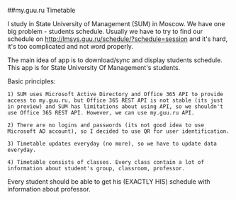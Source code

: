 ##my.guu.ru Timetable 

I study in State University of Management (SUM) in Moscow. We have one big problem - students schedule. Usually we have to try to find our schedule on http://lmsys.guu.ru/schedule/?schedule=session and it's hard, it's too complicated and not word properly.

The main idea of app is to download/sync and display students schedule. This app is for State University Of Management's students. 

Basic principles:

	1) SUM uses Microsoft Active Directory and Office 365 API to provide access to my.guu.ru, but Office 365 REST API is not stable (its just in preview) and SUM has limitations about using API, so we shouldn't use Office 365 REST API. However, we can use my.guu.ru API. 
	
	2) There are no logins and passwords (its not good idea to use Microsoft AD account), so I decided to use QR for user identification.
	
	3) Timetable updates everyday (no more), so we have to update data everyday.
	
	4) Timetable consists of classes. Every class contain a lot of information about student's group, classroom, professor. 
	
	
Every student should be able to get his (EXACTLY HIS) schedule with information about professor.

